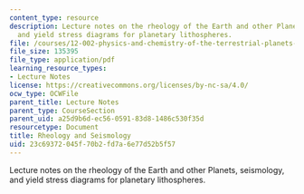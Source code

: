 ```yaml
---
content_type: resource
description: Lecture notes on the rheology of the Earth and other Planets, seismology,
  and yield stress diagrams for planetary lithospheres.
file: /courses/12-002-physics-and-chemistry-of-the-terrestrial-planets-fall-2008/23c69372045f70b2fd7a6e77d52b5f57_MIT12_002f08_Lec09.pdf
file_size: 135395
file_type: application/pdf
learning_resource_types:
- Lecture Notes
license: https://creativecommons.org/licenses/by-nc-sa/4.0/
ocw_type: OCWFile
parent_title: Lecture Notes
parent_type: CourseSection
parent_uid: a25d9b6d-ec56-0591-83d8-1486c530f35d
resourcetype: Document
title: Rheology and Seismology
uid: 23c69372-045f-70b2-fd7a-6e77d52b5f57
---
```

Lecture notes on the rheology of the Earth and other Planets, seismology, and yield stress diagrams for planetary lithospheres.